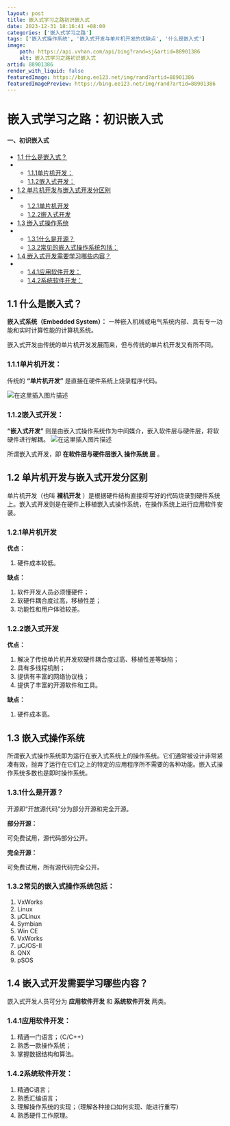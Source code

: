 ```yaml
---
layout: post
title: 嵌入式学习之路初识嵌入式
date: 2023-12-31 18:16:41 +08:00
categories: ['嵌入式学习之路']
tags: ['嵌入式操作系统', '嵌入式开发与单片机开发的优缺点', '什么是嵌入式']
image:
    path: https://api.vvhan.com/api/bing?rand=sj&artid=88901386
    alt: 嵌入式学习之路初识嵌入式
artid: 88901386
render_with_liquid: false
featuredImage: https://bing.ee123.net/img/rand?artid=88901386
featuredImagePreview: https://bing.ee123.net/img/rand?artid=88901386
---
```


# 嵌入式学习之路：初识嵌入式

#### 一、初识嵌入式

* [1.1 什么是嵌入式？](#11__2)
* + [1.1.1单片机开发：](#111_5)
  + [1.1.2嵌入式开发：](#112_8)
* [1.2 单片机开发与嵌入式开发分区别](#12__12)
* + [1.2.1单片机开发](#121_14)
  + [1.2.2嵌入式开发](#122_22)
* [1.3 嵌入式操作系统](#13__32)
* + [1.3.1什么是开源？](#131_34)
  + [1.3.2常见的嵌入式操作系统包括：](#132_40)
* [1.4 嵌入式开发需要学习哪些内容？](#14__52)
* + [1.4.1应用软件开发：](#141_54)
  + [1.4.2系统软件开发：](#142_59)

## 1.1 什么是嵌入式？

**嵌入式系统（Embedded System）：**
一种嵌入机械或电气系统内部、具有专一功能和实时计算性能的计算机系统。
  
嵌入式开发由传统的单片机开发发展而来，但与传统的单片机开发又有所不同。

### 1.1.1单片机开发：

传统的
**“单片机开发”**
是直接在硬件系统上烧录程序代码。
  
![在这里插入图片描述](https://i-blog.csdnimg.cn/blog_migrate/2ba729c5bb229f316add00a29c22d293.png#pic_center)

### 1.1.2嵌入式开发：

**“嵌入式开发”**
则是由嵌入式操作系统作为中间媒介，嵌入软件层与硬件层，将软硬件进行解耦。
![在这里插入图片描述](https://i-blog.csdnimg.cn/blog_migrate/fb590f81ec7b60dadb840a7977745d7d.png#pic_center)
  
所谓嵌入式开发，即
**在软件层与硬件层嵌入
操作系统
层**
。

## 1.2 单片机开发与嵌入式开发分区别

单片机开发（也叫
**裸机开发**
）是根据硬件结构直接将写好的代码烧录到硬件系统上。嵌入式开发则是在硬件上移植嵌入式操作系统，在操作系统上进行应用软件安装。

### 1.2.1单片机开发

**优点：**

1. 硬件成本较低。

**缺点：**

1. 软件开发人员必须懂硬件；
2. 软硬件耦合度过高，移植性差；
3. 功能性和用户体验较差。

### 1.2.2嵌入式开发

**优点：**

1. 解决了传统单片机开发软硬件耦合度过高、移植性差等缺陷；
2. 具有多线程机制；
3. 提供有丰富的网络协议栈；
4. 提供了丰富的开源软件和工具。

**缺点：**

1. 硬件成本高。

## 1.3 嵌入式操作系统

所谓嵌入式操作系统即为运行在嵌入式系统上的操作系统。它们通常被设计非常紧凑有效，抛弃了运行在它们之上的特定的应用程序所不需要的各种功能。嵌入式操作系统多数也是即时操作系统。

### 1.3.1什么是开源？

开源即“开放源代码”分为部分开源和完全开源。
  
  
**部分开源：**
  
可免费试用，源代码部分公开。
  
**完全开源：**
  
可免费试用，所有源代码完全公开。

### 1.3.2常见的嵌入式操作系统包括：

1. VxWorks
2. Linux
3. μCLinux
4. Symbian
5. Win CE
6. VxWorks
7. μC/OS-II
8. QNX
9. pSOS

## 1.4 嵌入式开发需要学习哪些内容？

嵌入式开发人员可分为
**应用软件开发**
和
**系统软件开发**
两类。

### 1.4.1应用软件开发：

1. 精通一门语言；（C/C++）
2. 熟悉一款操作系统；
3. 掌握数据结构和算法。

### 1.4.2系统软件开发：

1. 精通C语言；
2. 熟悉汇编语言；
3. 理解操作系统的实现；（理解各种接口如何实现、能进行重写）
4. 熟悉硬件工作原理。